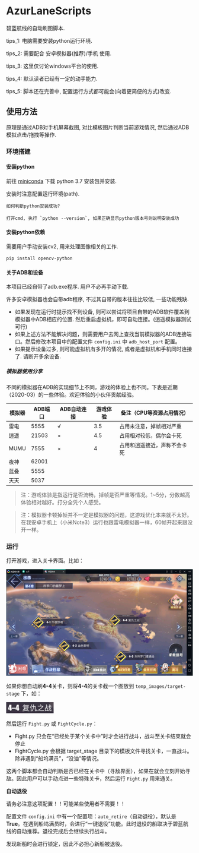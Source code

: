 # AzurLaneScripts

碧蓝航线的自动刷图脚本.

tips_1: 电脑需要安装python运行环境.
 
tips_2: 需要配合 安卓模拟器(推荐)/手机 使用.

tips_3: 这里仅讨论windows平台的使用.

tips_4: 默认读者已经有一定的动手能力.

tips_5: 脚本还在完善中, 配置运行方式都可能会(向着更简便的方式)改变.

## 使用方法

原理是通过ADB对手机屏幕截图, 对比模板图片判断当前游戏情况, 然后通过ADB模拟点击/拖拽等操作.

### 环境搭建

#### 安装python

前往 [miniconda](https://docs.conda.io/en/latest/miniconda.html) 下载 python 3.7 安装包并安装.

安装时注意配置运行环境(path).

    如何判断python安装成功?
    
    打开cmd, 执行 `python --version`, 如果正确显示python版本号则说明安装成功

#### 安装python依赖

需要用户手动安装cv2, 用来处理图像相关的工作.

    pip install opencv-python

#### 关于ADB和设备

本项目已经自带了adb.exe程序. 用户不必再手动下载.

许多安卓模拟器也会自带adb程序, 不过其自带的版本往往比较低, 一些功能残缺.

+ 如果发现在运行时提示找不到设备, 则可以尝试将项目自带的ADB软件覆盖到模拟器中ADB相应的位置. 然后重启虚拟机，即可自动连接。(逍遥模拟器测试可行)
+ 如果上述方法不能解决问题，则需要用户去网上查找当前模拟器的ADB连接端口。然后修改本项目中的配置文件 `config.ini` 中 `adb_host_port` 配置。
+ 如果提示设备过多, 则可能虚拟机有多开的情况, 或者是虚拟机和手机同时连接了. 请断开多余设备.

##### 模拟器使用分享

不同的模拟器在ADB的实现细节上不同，游戏的体验上也不同。下表是近期（2020-03）的一些体验。欢迎体验的小伙伴贡献经验。

| 模拟器 | ADB端口 | ADB自动连接 | 游戏体验 | 备注（CPU等资源占用情况）    |
| ------ | ------- | ----------- | -------- | ---------------------------- |
| 雷电   | 5555    | √           | 3.5      | 占用未注意，掉帧相对严重     |
| 逍遥   | 21503   | ×           | 4.5      | 占用相对较低，偶尔会卡死     |
| MUMU   | 7555    | ×           | 4        | 占用和逍遥接近，声称不会卡死 |
| 夜神   | 62001   |             |          |
| 蓝叠   | 5555    |             |          |
| 天天   | 5037    |             |          |

> 注：游戏体验是指运行是否流畅，掉帧是否严重等情况。1~5分，分数越高体验相对越好。打分全凭个人感受。

> 注：模拟器卡顿掉帧并不一定是模拟器的问题，这游戏优化本来就不太好。在我安卓手机上（小米Note3）运行也跟雷电模拟器一样，60帧开起来跟没开一样。

### 运行

打开游戏，进入关卡界面。比如：

![](./wiki/unit.png)

如果你想自动刷**4-4**关卡，则将**4-4**的关卡截一个图放到 `temp_images/target-stage` 下，如：

![](./wiki/4-4.png)

然后运行 `Fight.py` 或 `FightCycle.py`：

+ Fight.py 只会在“已经处于某个关卡中”时才会进行战斗，战斗至关卡结束就会停止
+ FightCycle.py 会根据 target_stage 目录下的模板文件寻找关卡，一直战斗。除非遇到“船坞满员”，“没油”等情况。

这两个脚本都会自动判断是否已经在关卡中（寻敌界面），如果在就会立刻开始寻敌。因此用户可以手动点进一些特殊关卡，然后运行 `Fight.py` 用来通关。


**自动退役**

请务必注意这项配置！！可能某些使用者不需要！！

配置文件 `config.ini` 中有一个配置项：`auto_retire`（自动退役），默认是**True**。在遇到船坞满员时，会进行“一键退役”功能。此时退役的船取决于碧蓝航线的自动推荐。退役完成后会继续执行战斗。

发现新船时会进行锁定，因此不必担心新船被退役。
